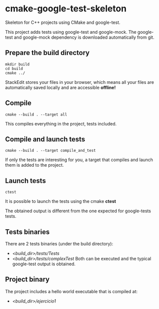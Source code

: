 # cmake-google-test-skeleton

Skeleton for C++ projects using CMake and google-test.

This project adds tests using google-test and google-mock.
The google-test and google-mock dependency is downloaded automatically from git.

## Prepare the build directory

```
mkdir build
cd build
cmake ../
```
StackEdit stores your files in your browser, which means all your files are automatically saved locally and are accessible **offline!**

## Compile

```
cmake --build . --target all
```
This compiles everything in the project, tests included.

## Compile and launch tests

```
cmake --build . --target compile_and_test
```
If only the tests are interesting for you, a target that compiles and launch them is added to the project.

## Launch tests

```
ctest
```
It is possible to launch the tests using the cmake **ctest**

The obtained output is different from the one expected for google-tests tests.

## Tests binaries

There are 2 tests binaries (under the build directory):
* *<build_dir>/tests/Tests*
* *<build_dir>/tests/complexTest*
Both can be executed and the typical google-test output is obtained.

## Project binary

The project includes a hello world executable that is compiled at:
* *<build_dir>/ejercicio1*
